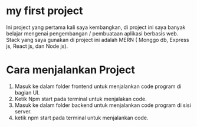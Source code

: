 # my first project
Ini project yang pertama kali saya kembangkan, di project ini saya banyak belajar mengenai pengembangan / pembuataan aplikasi berbasis web. Stack yang saya gunakan di project ini adalah MERN ( Monggo db, Express js, React js, dan Node js).

# Cara menjalankan Project
1. Masuk ke dalam folder frontend untuk menjalankan code program di bagian UI.
2. Ketik Npm start pada terminal untuk menjalakan code.
3. Masuk ke dalam folder backend untuk menjalankan code program di sisi server.
4. ketik npm start pada terminal untuk menjalankan code.

